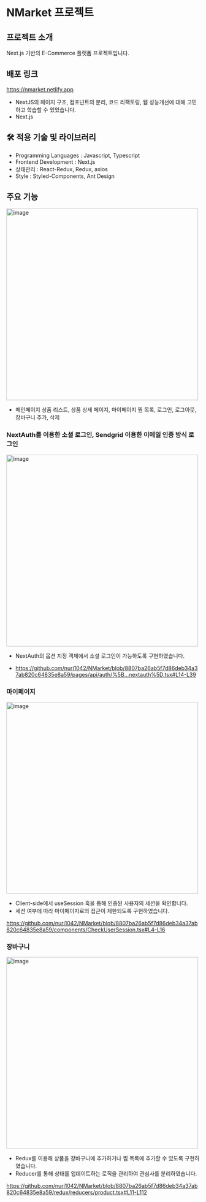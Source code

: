 # NMarket 프로젝트

## 프로젝트 소개
Next.js 기반의 E-Commerce 플랫폼 프로젝트입니다.

## 배포 링크
https://nmarket.netlify.app

- NextJS의 페이지 구조, 컴포넌트의 분리, 코드 리팩토링, 웹 성능개선에 대해 고민하고 학습할 수 있었습니다.
- Next.js


## 🛠 적용 기술 및 라이브러리
- Programming Languages : Javascript, Typescript
- Frontend Development : Next.js
- 상태관리 : React-Redux, Redux, axios
- Style : Styled-Components, Ant Design

## 주요 기능
<img width="500" alt="image" src="https://github.com/nuri1042/NMarket/assets/19181088/0ea61159-87dd-44dd-b58c-5dd5e099cc25">

- 메인페이지 상품 리스트, 상품 상세 페이지, 마이페이지 찜 목록, 로그인, 로그아웃, 장바구니 추가, 삭제

### NextAuth를 이용한 소셜 로그인, Sendgrid 이용한 이메일 인증 방식 로그인
<img width="500" alt="image" src="https://github.com/nuri1042/NMarket/assets/19181088/e856ba3f-7d86-4599-86ae-85d539fd96db">

- NextAuth의 옵션 지정 객체에서 소셜 로그인이 가능하도록 구현하였습니다.

- https://github.com/nuri1042/NMarket/blob/8807ba26ab5f7d86deb34a37ab820c64835e8a59/pages/api/auth/%5B...nextauth%5D.tsx#L14-L39

### 마이페이지
<img width="500" alt="image" src="https://github.com/nuri1042/NMarket/assets/19181088/0eaf37fa-e578-45a6-9274-3e4220b29fe4">

- Client-side에서 useSession 훅을 통해 인증된 사용자의 세션을 확인합니다.
- 세션 여부에 따라 마이페이지로의 접근이 제한되도록 구현하였습니다.

https://github.com/nuri1042/NMarket/blob/8807ba26ab5f7d86deb34a37ab820c64835e8a59/components/CheckUserSession.tsx#L4-L16

### 장바구니
<img width="500" alt="image" src="https://github.com/nuri1042/NMarket/assets/19181088/95031a7c-2704-40af-b524-bf139157fce0">

- Redux를 이용해 상품을 장바구니에 추가하거나 찜 목록에 추가할 수 있도록 구현하였습니다.
- Reducer를 통해 상태를 업데이트하는 로직을 관리하여 관심사를 분리하였습니다.

https://github.com/nuri1042/NMarket/blob/8807ba26ab5f7d86deb34a37ab820c64835e8a59/redux/reducers/product.tsx#L11-L112










